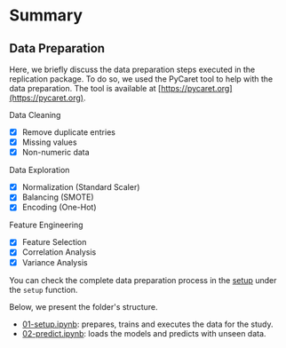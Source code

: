 # Summary

## Data Preparation

Here, we briefly discuss the data preparation steps executed in the replication package. To do so, we used the PyCaret tool to help with the data preparation. The tool is available at [https://pycaret.org](https://pycaret.org).

Data Cleaning

- [x] Remove duplicate entries
- [x] Missing values
- [x] Non-numeric data

Data Exploration

- [x] Normalization (Standard Scaler)
- [x] Balancing (SMOTE)
- [x] Encoding (One-Hot)

Feature Engineering

- [x] Feature Selection
- [x] Correlation Analysis
- [x] Variance Analysis

You can check the complete data preparation process in the [setup](setup.ipynb) under the `setup` function.

Below, we present the folder's structure.

- [01-setup.ipynb](notebooks/01-setup.ipynb): prepares, trains and executes the data for the study.
- [02-predict.ipynb](notebooks/02-predict.ipynb): loads the models and predicts with unseen data.
